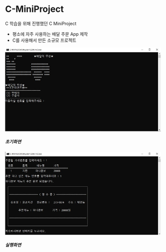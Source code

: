 # C-MiniProject
C 학습을 위해 진행했던 C MiniProject

  - 평소에 자주 사용하는 배달 주문 App 제작
  - C를 사용해서 만든 소규모 프로젝트

![Capture1](https://raw.githubusercontent.com/colle123/C-MiniProject/main/Capture/Capture1.JPG)
##### 초기화면
![Capture2](https://raw.githubusercontent.com/colle123/C-MiniProject/main/Capture/Capture2.JPG)
##### 실행화면
